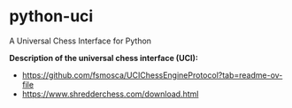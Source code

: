 # python-uci
A Universal Chess Interface for Python

**Description of the universal chess interface (UCI):**
* https://github.com/fsmosca/UCIChessEngineProtocol?tab=readme-ov-file
* https://www.shredderchess.com/download.html
